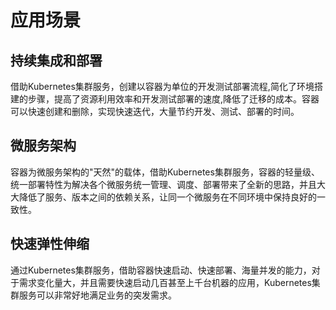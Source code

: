 

# 应用场景

## 持续集成和部署

借助Kubernetes集群服务，创建以容器为单位的开发测试部署流程,简化了环境搭建的步骤，提高了资源利用效率和开发测试部署的速度,降低了迁移的成本。容器可以快速创建和删除，实现快速迭代，大量节约开发、测试、部署的时间。

## 微服务架构

容器为微服务架构的"天然"的载体，借助Kubernetes集群服务，容器的轻量级、统一部署特性为解决各个微服务统一管理、调度、部署带来了全新的思路，并且大大降低了服务、版本之间的依赖关系，让同一个微服务在不同环境中保持良好的一致性。

## 快速弹性伸缩

通过Kubernetes集群服务，借助容器快速启动、快速部署、海量并发的能力，对于需求变化量大，并且需要快速启动几百甚至上千台机器的应用，Kubernetes集群服务可以非常好地满足业务的突发需求。
